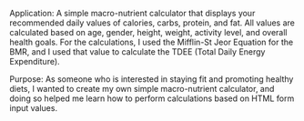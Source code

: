 Application: A simple macro-nutrient calculator that displays your recommended daily values of calories, carbs, protein, and fat. All values are calculated based on age, gender, height, weight, activity level, and overall health goals. For the calculations, I used the Mifflin-St Jeor Equation for the BMR, and I used that value to calculate the TDEE (Total Daily Energy Expenditure).

Purpose: As someone who is interested in staying fit and promoting healthy diets, I wanted to create my own simple macro-nutrient calculator, and doing so helped me learn how to perform calculations based on HTML form input values.
